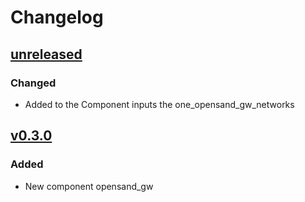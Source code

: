 # Changelog

## [unreleased]
### Changed
- Added to the Component inputs the one_opensand_gw_networks 

## [v0.3.0]
### Added
- New component opensand_gw


<!-- Change latest version value at every release -->
[unreleased]: https://github.com/6G-SANDBOX/6G-Library/compare/v0.2.0...HEAD
[v0.3.0]: https://github.com/6G-SANDBOX/6G-Library/compare/v0.2.1...v0.3.0



<!-- FIELDS PER VERSION -->
<!--
### Added

- New features

### Changed

- Changes in existing functionality

### Deprecated

- Soon-to-be removed features

### Removed

- Removed features

### Fixed

- Bug fixes

### Security

- Vulnerability warnings
-->
